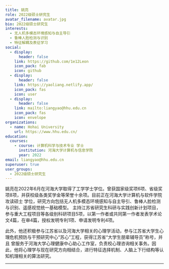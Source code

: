```yaml
---
title: 姚亮
role: 2022级硕士研究生
avatar_filename: avatar.jpg
bio: 2022级硕士研究生
interests:
  - 无人机多模态环境感知与自主导引
  - 鲁棒人脸检测与识别
  - 特征解耦及表征学习
social:
  - display:
      header: false
    link: https://github.com/1e12Leon
    icon_pack: fab
    icon: github
  - display:
      header: false
    link: https://yaoliang.netlify.app/
    icon_pack: fas
    icon: user
  - display:
      header: false
    link: mailto:liangyao@hhu.edu.cn
    icon_pack: fas
    icon: envelope
organizations:
  - name: Hohai University
    url: https://www.hhu.edu.cn/
education:
  courses:
    - course: 计算机科学与技术专业 学士
      institution: 河海大学计算机与信息学院
      year: 2022
email: liangyao@hhu.edu.cn
superuser: true
user_groups:
  - 2022级硕士研究生
---
```

姚亮在2022年6月在河海大学取得了工学学士学位。曾获国家级奖项6项、省级奖项8项，并获校级各类奖学金等荣誉十余项。目前正在河海大学计算机与软件学院攻读硕士
学位，研究方向包括无人机多模态环境感知与自主导引、鲁棒人脸检测与识别、遥感视觉统一基础模型。
主持江苏省研究生科研与实践创新计划项目，参与重大工程项目等各级别科研项目5项，以第一作者或共同第一作者发表学术论文4篇，在审4篇，授权发明专利1项、申请发明专利4项。

此外，他还积极参与江苏省以及河海大学相关的心理学活动，参与江苏省大学生心理危机预防与干预研究中心“苏心”工程，获得江苏省“大学生朋辈辅导员”称号，并且
曾服务于河海大学心理健康中心助心工作室，负责校心理咨询相关事务。因此，他将心理学与现在研究方向相结合，进行特征选择机制、人脑上下行结构等认知机理相关的算法研究。

- - -


